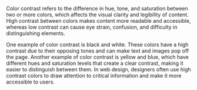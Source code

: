 

Color contrast refers to the difference in hue, tone, and saturation between two or more colors, which affects the visual clarity and legibility of content. High contrast between colors makes content more readable and accessible, whereas low contrast can cause eye strain, confusion, and difficulty in distinguishing elements.

One example of color contrast is black and white. These colors have a high contrast due to their opposing tones and can make text and images pop off the page. Another example of color contrast is yellow and blue, which have different hues and saturation levels that create a clear contrast, making it easier to distinguish between them. In web design, designers often use high contrast colors to draw attention to critical information and make it more accessible to users.